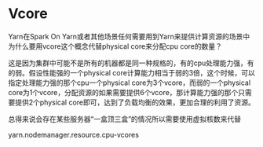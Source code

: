 # Vcore
Yarn在Spark On Yarn或者其他场景任何需要用到Yarn来提供计算资源的场景中为什么要用vcore这个概念代替physical core来分配cpu core的数量？

这是因为集群中可能不是所有的机器都是同一种规格的，有的cpu处理能力强，有的弱。假设性能强的一个physical core计算能力相当于弱的3倍，这个时候，可以指定处理能力强的那个cpu一个physical core为3个vcore，而弱的一个physical core为1个vcore，分配资源的如果需要提供6个vcore，那计算能力强的那个只需要提供2个physical core即可，达到了负载均衡的效果，更加合理的利用了资源。

总得来说会存在某些服务器“一盒顶三盒”的情况所以需要使用虚拟核数来代替

yarn.nodemanager.resource.cpu-vcores